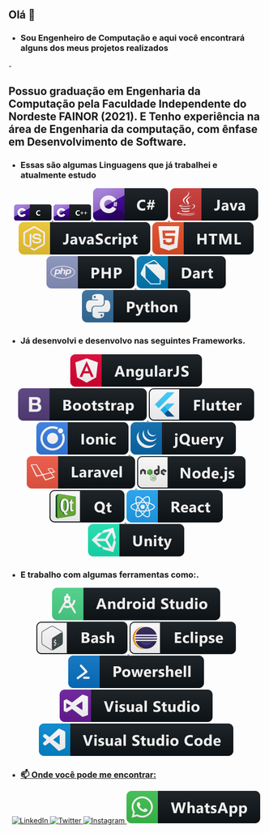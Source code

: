 <h2> Olá 👋</h2>

- <h3>Sou Engenheiro de Computação e aqui você encontrará alguns dos meus projetos realizados</h3>
-<h2>Possuo graduação em Engenharia da Computação pela Faculdade Independente do Nordeste FAINOR (2021). E Tenho experiência na área de Engenharia da computação, com ênfase em Desenvolvimento de Software.</h2>

- <h3> Essas são algumas Linguagens que já trabalhei e atualmente estudo</h3>
<p align="center">
  <a href="#" rel="nofollow">
    <img src="icones/c.png" alt="JS" style="max-width:100%;">
  </a>  <a href="#" rel="nofollow">
    <img src="icones/c++.png" alt="JS" style="max-width:100%;">
  </a>  <a href="#" rel="nofollow">
    <img src="icones/csharp.svg" alt="JS" style="max-width:100%;">
  </a>  <a href="#" rel="nofollow">
    <img src="icones/java.svg" alt="JS" style="max-width:100%;">
  </a>  <a href="#" rel="nofollow">
    <img src="icones/js.svg" alt="JS" style="max-width:100%;">
  </a>  <a href="#" rel="nofollow">
    <img src="icones/html.svg" alt="JS" style="max-width:100%;">
  </a>  <a href="#" rel="nofollow">
    <img src="icones/php.svg" alt="JS" style="max-width:100%;">
  </a>  <a href="#" rel="nofollow">
    <img src="icones/dart.svg" alt="JS" style="max-width:100%;">
  </a>  <a href="#" rel="nofollow">
    <img src="icones/python.svg" alt="JS" style="max-width:100%;">
  </a>
</p>

- <h3> Já desenvolvi e desenvolvo nas seguintes Frameworks.</h3>
<p align="center">
  <a href="#" rel="nofollow">
    <img src="icones/Frameworks/angular.svg" alt="js" style="max-width:100%;">
  </a>
  <a href="#" rel="nofollow">
    <img src="icones/Frameworks/bootstrap.svg" alt="js" style="max-width:100%;">
  </a>
   <a href="#" rel="nofollow">
    <img src="icones/Frameworks/flutter.svg" alt="js" style="max-width:100%;">
  </a> 
  <a href="#" rel="nofollow">
    <img src="icones/Frameworks/ionic.svg" alt="js" style="max-width:100%;">
  </a>
  <a href="#" rel="nofollow">
    <img src="icones/Frameworks/jquery.svg" alt="js" style="max-width:100%;">
  </a>
  <a href="#" rel="nofollow">
    <img src="icones/Frameworks/laravel.svg" alt="js" style="max-width:100%;">
  </a>
  <a href="#" rel="nofollow">
    <img src="icones/Frameworks/nodejs.svg" alt="js" style="max-width:100%;">
  </a>
  <a href="#" rel="nofollow">
    <img src="icones/Frameworks/qt.svg" alt="js" style="max-width:100%;">
  </a>
  <a href="#" rel="nofollow">
    <img src="icones/Frameworks/react.svg" alt="js" style="max-width:100%;">
  </a>
    <a href="#" rel="nofollow">
    <img src="icones/Frameworks/unity.svg" alt="js" style="max-width:100%;">
  </a>
</p>

- <h3> E trabalho com algumas ferramentas como:.</h3>
<p align="center">
  <a href="#" rel="nofollow">
    <img src="icones/Tools/android_studio.svg" alt="js" style="max-width:100%;">
  </a>
  <a href="#" rel="nofollow">
    <img src="icones/Tools/bash.svg" alt="js" style="max-width:100%;">
  </a>
   <a href="#" rel="nofollow">
    <img src="icones/Tools/eclipse.svg" alt="js" style="max-width:100%;">
  </a> 
  <a href="#" rel="nofollow">
    <img src="icones/Tools/powershell.svg" alt="js" style="max-width:100%;">
  </a>
  <a href="#" rel="nofollow">
    <img src="icones/Tools/visualstudio.svg" alt="js" style="max-width:100%;">
  </a>
  <a href="#" rel="nofollow">
    <img src="icones/Tools/visualstudio_code.svg" alt="js" style="max-width:100%;">
</p>

- <h3>📫 Onde você pode me encontrar:</h3>
<p align="center">
  <a href="https://www.linkedin.com/in/whalyf/" rel="nofollow">
    <img src="https://raw.githubusercontent.com/MikeCodesDotNET/MikeCodesDotNET/a8abbf37441f3253f74ea255a47f289208d7568c/Resources/linkedIn.svg" alt="LinkedIn" style="max-width:100%;">
  </a>
  <a href="https://twitter.com/whalyf1" rel="nofollow">
    <img src="https://raw.githubusercontent.com/MikeCodesDotNET/MikeCodesDotNET/a8abbf37441f3253f74ea255a47f289208d7568c/Resources/twitter.svg" alt="Twitter" style="max-width:100%;">
  </a>
  <a href="https://www.instagram.com/whalyf1/" rel="nofollow">
    <img src="https://raw.githubusercontent.com/MikeCodesDotNET/MikeCodesDotNET/a8abbf37441f3253f74ea255a47f289208d7568c/Resources/instagram.svg" alt="Instagram" style="max-width:100%;">
  </a>
    <a href="https://www.instagram.com/whalyf1/" rel="nofollow">
    <img src="icones/whatsapp.svg" alt="Instagram" style="max-width:100%;">
  </a>

</p>

